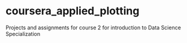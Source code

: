 # coursera_applied_plotting
Projects and assignments for course 2 for introduction to Data Science Specialization
